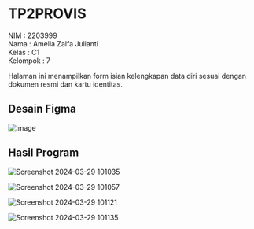 # TP2PROVIS
NIM : 2203999 <br>
Nama : Amelia Zalfa Julianti <br>
Kelas : C1 <br>
Kelompok : 7 <br>

Halaman ini menampilkan form isian kelengkapan data diri sesuai dengan dokumen resmi dan kartu identitas.

## Desain Figma
![image](https://github.com/liazalfaj/TP2PROVIS/assets/114666885/4c43b530-a285-4385-9ba4-c3df05a63fff)

## Hasil Program
![Screenshot 2024-03-29 101035](https://github.com/liazalfaj/TP2PROVIS/assets/114666885/14eadc2f-5a33-41ba-8e46-e10ebbfd9c81)

![Screenshot 2024-03-29 101057](https://github.com/liazalfaj/TP2PROVIS/assets/114666885/0f73f73f-d0ff-447c-b318-c00f43daffaa)

![Screenshot 2024-03-29 101121](https://github.com/liazalfaj/TP2PROVIS/assets/114666885/61c452f8-db93-43a4-a3a7-a5a5be85c7d6)

![Screenshot 2024-03-29 101135](https://github.com/liazalfaj/TP2PROVIS/assets/114666885/fb038e1b-0c16-4dd9-ae2a-cc3aa343952b)


